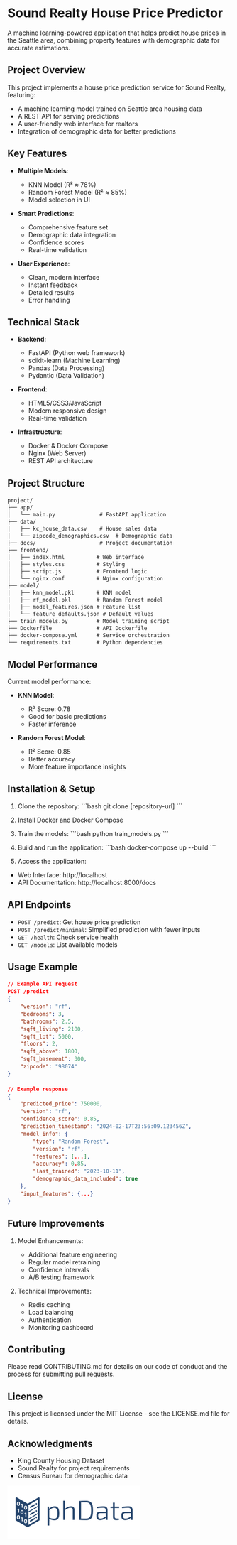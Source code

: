 # Sound Realty House Price Predictor

A machine learning-powered application that helps predict house prices in the Seattle area, combining property features with demographic data for accurate estimations.

## Project Overview

This project implements a house price prediction service for Sound Realty, featuring:
- A machine learning model trained on Seattle area housing data
- A REST API for serving predictions
- A user-friendly web interface for realtors
- Integration of demographic data for better predictions

## Key Features

- **Multiple Models**:
  - KNN Model (R² ≈ 78%)
  - Random Forest Model (R² ≈ 85%)
  - Model selection in UI
  
- **Smart Predictions**:
  - Comprehensive feature set
  - Demographic data integration
  - Confidence scores
  - Real-time validation

- **User Experience**:
  - Clean, modern interface
  - Instant feedback
  - Detailed results
  - Error handling

## Technical Stack

- **Backend**:
  - FastAPI (Python web framework)
  - scikit-learn (Machine Learning)
  - Pandas (Data Processing)
  - Pydantic (Data Validation)

- **Frontend**:
  - HTML5/CSS3/JavaScript
  - Modern responsive design
  - Real-time validation

- **Infrastructure**:
  - Docker & Docker Compose
  - Nginx (Web Server)
  - REST API architecture

## Project Structure

```
project/
├── app/
│   └── main.py              # FastAPI application
├── data/
│   ├── kc_house_data.csv    # House sales data
│   └── zipcode_demographics.csv  # Demographic data
├── docs/                    # Project documentation
├── frontend/
│   ├── index.html          # Web interface
│   ├── styles.css          # Styling
│   ├── script.js           # Frontend logic
│   └── nginx.conf          # Nginx configuration
├── model/
│   ├── knn_model.pkl       # KNN model
│   ├── rf_model.pkl        # Random Forest model
│   ├── model_features.json # Feature list
│   └── feature_defaults.json # Default values
├── train_models.py         # Model training script
├── Dockerfile              # API Dockerfile
├── docker-compose.yml      # Service orchestration
└── requirements.txt        # Python dependencies
```

## Model Performance

Current model performance:
- **KNN Model**:
  - R² Score: 0.78
  - Good for basic predictions
  - Faster inference

- **Random Forest Model**:
  - R² Score: 0.85
  - Better accuracy
  - More feature importance insights

## Installation & Setup

1. Clone the repository:
\`\`\`bash
git clone [repository-url]
\`\`\`

2. Install Docker and Docker Compose

3. Train the models:
\`\`\`bash
python train_models.py
\`\`\`

4. Build and run the application:
\`\`\`bash
docker-compose up --build
\`\`\`

5. Access the application:
- Web Interface: http://localhost
- API Documentation: http://localhost:8000/docs

## API Endpoints

- `POST /predict`: Get house price prediction
- `POST /predict/minimal`: Simplified prediction with fewer inputs
- `GET /health`: Check service health
- `GET /models`: List available models

## Usage Example

```json
// Example API request
POST /predict
{
    "version": "rf",
    "bedrooms": 3,
    "bathrooms": 2.5,
    "sqft_living": 2100,
    "sqft_lot": 5000,
    "floors": 2,
    "sqft_above": 1800,
    "sqft_basement": 300,
    "zipcode": "98074"
}

// Example response
{
    "predicted_price": 750000,
    "version": "rf",
    "confidence_score": 0.85,
    "prediction_timestamp": "2024-02-17T23:56:09.123456Z",
    "model_info": {
        "type": "Random Forest",
        "version": "rf",
        "features": [...],
        "accuracy": 0.85,
        "last_trained": "2023-10-11",
        "demographic_data_included": true
    },
    "input_features": {...}
}
```

## Future Improvements

1. Model Enhancements:
   - Additional feature engineering
   - Regular model retraining
   - Confidence intervals
   - A/B testing framework

2. Technical Improvements:
   - Redis caching
   - Load balancing
   - Authentication
   - Monitoring dashboard

## Contributing

Please read CONTRIBUTING.md for details on our code of conduct and the process for submitting pull requests.

## License

This project is licensed under the MIT License - see the LICENSE.md file for details.

## Acknowledgments

- King County Housing Dataset
- Sound Realty for project requirements
- Census Bureau for demographic data

![phData Logo](phData.png "phData Logo")

